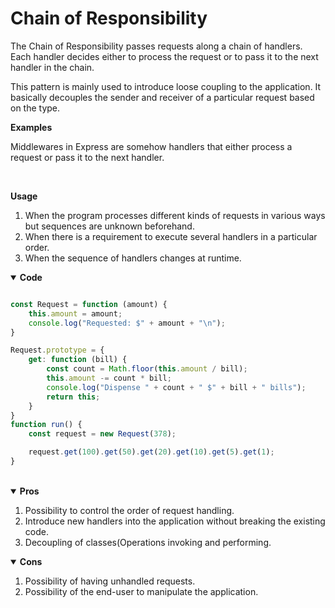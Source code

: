 # Chain of Responsibility

The Chain of Responsibility passes requests along a chain of handlers. Each handler decides either to process the request or to pass it to the next handler in the chain.

This pattern is mainly used to introduce loose coupling to the application. It basically decouples the sender and receiver of a particular request based on the type.


**Examples** 

Middlewares in Express are somehow handlers that either process a request or pass it to the next handler.

<br>

**Usage**

1. When the program processes different kinds of requests in various ways but sequences are unknown beforehand.
2. When there is a requirement to execute several handlers in a particular order.
3. When the sequence of handlers changes at runtime.

<details open>
<summary><b>Code</b></summary>

```javascript

const Request = function (amount) {
    this.amount = amount;
    console.log("Requested: $" + amount + "\n");
}

Request.prototype = {
    get: function (bill) {
        const count = Math.floor(this.amount / bill);
        this.amount -= count * bill;
        console.log("Dispense " + count + " $" + bill + " bills");
        return this;
    }
}
function run() {
    const request = new Request(378);

    request.get(100).get(50).get(20).get(10).get(5).get(1);
}

```

</details>

<br>

<details open>
<summary><b>Pros</b></summary>

1. Possibility to control the order of request handling.
2. Introduce new handlers into the application without breaking the existing code.
3. Decoupling of classes(Operations invoking and performing.

</details>

<details open>
<summary><b>Cons</b></summary>

1. Possibility of having unhandled requests.
2. Possibility of the end-user to manipulate the application.

</details>
